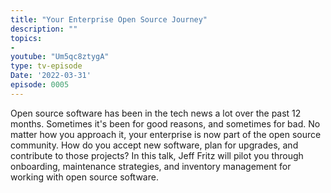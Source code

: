 ```yaml
---
title: "Your Enterprise Open Source Journey"
description: ""
topics:
- 
youtube: "Um5qc8ztygA"
type: tv-episode
Date: '2022-03-31'
episode: 0005
---
```


Open source software has been in the tech news a lot over the past 12 months. Sometimes it's been for good reasons, and sometimes for bad. No matter how you approach it, your enterprise is now part of the open source community. How do you accept new software, plan for upgrades, and contribute to those projects? In this talk, Jeff Fritz will pilot you through onboarding, maintenance strategies, and inventory management for working with open source software.